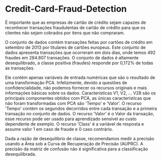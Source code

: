 # Credit-Card-Fraud-Detection
É importante que as empresas de cartão de crédito sejam capazes de reconhecer transações fraudulentas de cartão de crédito para que os clientes não sejam cobrados por itens que não compraram.

O conjunto de dados contém transações feitas por cartões de crédito em setembro de 2013 por titulares de cartões europeus.
Este conjunto de dados apresenta transações que ocorreram em dois dias, onde temos 492 fraudes em 284.807 transações. O conjunto de dados é altamente desequilibrado, a classe positiva (fraudes) responde por 0,172% de todas as transações.

Ele contém apenas variáveis ​​de entrada numéricas que são o resultado de uma transformação PCA. Infelizmente, devido a questões de confidencialidade, não podemos fornecer os recursos originais e mais informações básicas sobre os dados. Características V1, V2, … V28 são os principais componentes obtidos com PCA, as únicas características que não foram transformadas com PCA são 'Tempo' e 'Valor'. O recurso 'Tempo' contém os segundos decorridos entre cada transação e a primeira transação no conjunto de dados. O recurso 'Valor' é o Valor da transação, esse recurso pode ser usado para aprendizado sensível ao custo dependente de exemplo. O recurso 'Class' é a variável de resposta e assume valor 1 em caso de fraude e 0 caso contrário.

Dada a razão de desequilíbrio de classe, recomendamos medir a precisão usando a Área sob a Curva de Recuperação de Precisão (AUPRC). A precisão da matriz de confusão não é significativa para a classificação desequilibrada.
